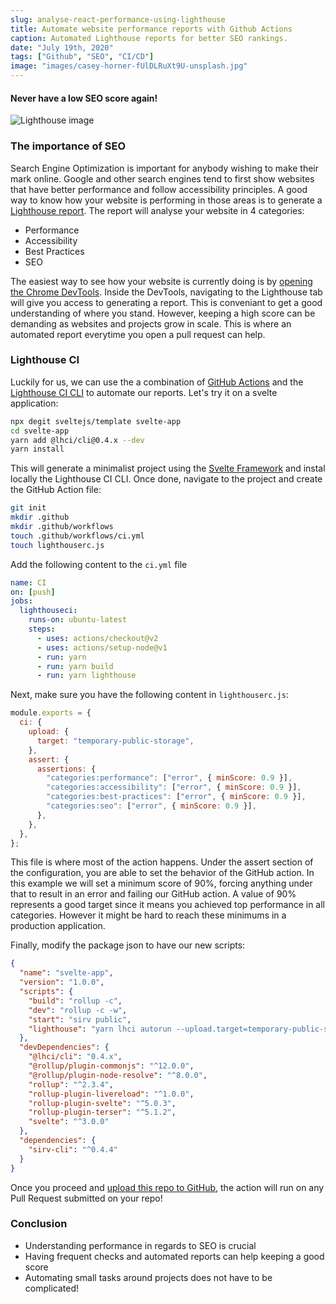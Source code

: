```yaml
---
slug: analyse-react-performance-using-lighthouse
title: Automate website performance reports with Github Actions
caption: Automated Lighthouse reports for better SEO rankings.
date: "July 19th, 2020"
tags: ["Github", "SEO", "CI/CD"]
image: "images/casey-horner-fUlDLRuXt9U-unsplash.jpg"
---
```


#### **Never have a low SEO score again!**

![Lighthouse image](images/dan-meyers-YTvAi5nRWdc-unsplash.jpg)

### **The importance of SEO**

Search Engine Optimization is important for anybody wishing to make their mark online. Google and other search engines tend to first show websites that have better performance and follow accessibility principles. A good way to know how your website is performing in those areas is to generate a [Lighthouse report](https://github.com/GoogleChrome/lighthouse). The report will analyse your website in 4 categories:

- Performance
- Accessibility
- Best Practices
- SEO

The easiest way to see how your website is currently doing is by [opening the Chrome DevTools](https://developers.google.com/web/tools/chrome-devtools/open). Inside the DevTools, navigating to the Lighthouse tab will give you access to generating a report. This is conveniant to get a good understanding of where you stand. However, keeping a high score can be demanding as websites and projects grow in scale. This is where an automated report everytime you open a pull request can help.

### **Lighthouse CI**

Luckily for us, we can use the a combination of [GitHub Actions](https://github.com/features/actions) and the [Lighthouse CI CLI](https://www.npmjs.com/package/@lhci/cli) to automate our reports. Let's try it on a svelte application:

```bash
npx degit sveltejs/template svelte-app
cd svelte-app
yarn add @lhci/cli@0.4.x --dev
yarn install
```

This will generate a minimalist project using the [Svelte Framework](https://svelte.dev/) and instal locally the Lighthouse CI CLI. Once done, navigate to the project and create the GitHub Action file:

```bash
git init
mkdir .github
mkdir .github/workflows
touch .github/workflows/ci.yml
touch lighthouserc.js
```

Add the following content to the `ci.yml` file

```yml
name: CI
on: [push]
jobs:
  lighthouseci:
    runs-on: ubuntu-latest
    steps:
      - uses: actions/checkout@v2
      - uses: actions/setup-node@v1
      - run: yarn
      - run: yarn build
      - run: yarn lighthouse
```

Next, make sure you have the following content in `lighthouserc.js`:

```javascript
module.exports = {
  ci: {
    upload: {
      target: "temporary-public-storage",
    },
    assert: {
      assertions: {
        "categories:performance": ["error", { minScore: 0.9 }],
        "categories:accessibility": ["error", { minScore: 0.9 }],
        "categories:best-practices": ["error", { minScore: 0.9 }],
        "categories:seo": ["error", { minScore: 0.9 }],
      },
    },
  },
};
```

This file is where most of the action happens. Under the assert section of the configuration, you are able to set the behavior of the GitHub action. In this example we will set a minimum score of 90%, forcing anything under that to result in an error and failing our GitHub action. A value of 90% represents a good target since it means you achieved top performance in all categories. However it might be hard to reach these minimums in a production application.

Finally, modify the package json to have our new scripts:

```json
{
  "name": "svelte-app",
  "version": "1.0.0",
  "scripts": {
    "build": "rollup -c",
    "dev": "rollup -c -w",
    "start": "sirv public",
    "lighthouse": "yarn lhci autorun --upload.target=temporary-public-storage"
  },
  "devDependencies": {
    "@lhci/cli": "0.4.x",
    "@rollup/plugin-commonjs": "^12.0.0",
    "@rollup/plugin-node-resolve": "^8.0.0",
    "rollup": "^2.3.4",
    "rollup-plugin-livereload": "^1.0.0",
    "rollup-plugin-svelte": "^5.0.3",
    "rollup-plugin-terser": "^5.1.2",
    "svelte": "^3.0.0"
  },
  "dependencies": {
    "sirv-cli": "^0.4.4"
  }
}
```

Once you proceed and [upload this repo to GitHub](https://docs.github.com/en/github/getting-started-with-github/create-a-repo), the action will run on any Pull Request submitted on your repo!

### **Conclusion**

- Understanding performance in regards to SEO is crucial
- Having frequent checks and automated reports can help keeping a good score
- Automating small tasks around projects does not have to be complicated!
